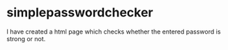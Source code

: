 # simplepasswordchecker
I have created a html page which checks whether the entered password is strong or not.
